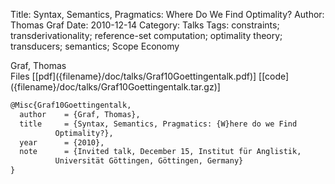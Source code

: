 Title: Syntax, Semantics, Pragmatics: Where Do We Find Optimality?
Author: Thomas Graf
Date: 2010-12-14
Category: Talks
Tags: constraints; transderivationality; reference-set computation; optimality theory; transducers; semantics; Scope Economy

<div markdown class="authors">
Graf, Thomas
</div>

<div markdown class="files">
<span id="files-title">Files</span>
[[pdf]({filename}/doc/talks/Graf10Goettingentalk.pdf)]
[[code]({filename}/doc/talks/Graf10Goettingentalk.tar.gz)]
</div>

~~~latex
@Misc{Graf10Goettingentalk,
  author	= {Graf, Thomas},
  title		= {Syntax, Semantics, Pragmatics: {W}here do we Find
		  Optimality?},
  year		= {2010},
  note		= {Invited talk, December 15, Institut für Anglistik,
		  Universität Göttingen, Göttingen, Germany}
}
~~~
